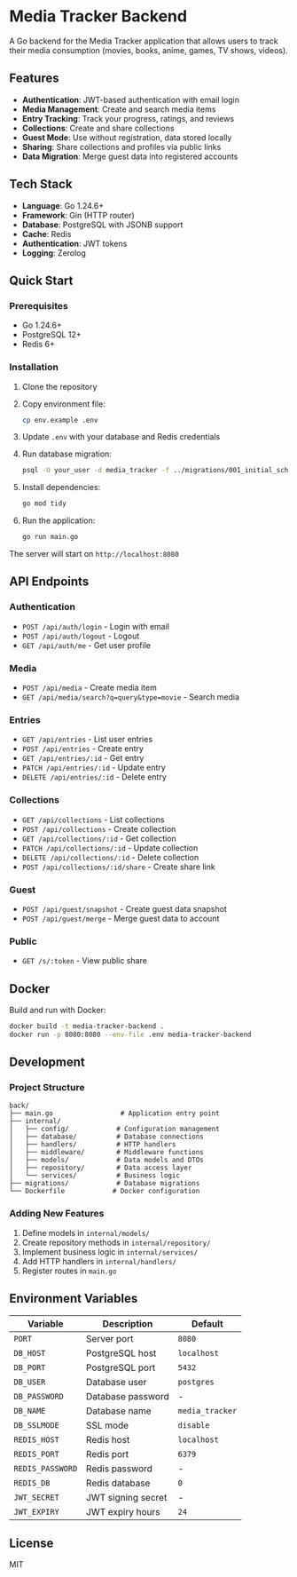 # Media Tracker Backend

A Go backend for the Media Tracker application that allows users to track their media consumption (movies, books, anime, games, TV shows, videos).

## Features

- **Authentication**: JWT-based authentication with email login
- **Media Management**: Create and search media items
- **Entry Tracking**: Track your progress, ratings, and reviews
- **Collections**: Create and share collections
- **Guest Mode**: Use without registration, data stored locally
- **Sharing**: Share collections and profiles via public links
- **Data Migration**: Merge guest data into registered accounts

## Tech Stack

- **Language**: Go 1.24.6+
- **Framework**: Gin (HTTP router)
- **Database**: PostgreSQL with JSONB support
- **Cache**: Redis
- **Authentication**: JWT tokens
- **Logging**: Zerolog

## Quick Start

### Prerequisites

- Go 1.24.6+
- PostgreSQL 12+
- Redis 6+

### Installation

1. Clone the repository
2. Copy environment file:
   ```bash
   cp env.example .env
   ```

3. Update `.env` with your database and Redis credentials

4. Run database migration:
   ```bash
   psql -U your_user -d media_tracker -f ../migrations/001_initial_schema.sql
   ```

5. Install dependencies:
   ```bash
   go mod tidy
   ```

6. Run the application:
   ```bash
   go run main.go
   ```

The server will start on `http://localhost:8080`

## API Endpoints

### Authentication
- `POST /api/auth/login` - Login with email
- `POST /api/auth/logout` - Logout
- `GET /api/auth/me` - Get user profile

### Media
- `POST /api/media` - Create media item
- `GET /api/media/search?q=query&type=movie` - Search media

### Entries
- `GET /api/entries` - List user entries
- `POST /api/entries` - Create entry
- `GET /api/entries/:id` - Get entry
- `PATCH /api/entries/:id` - Update entry
- `DELETE /api/entries/:id` - Delete entry

### Collections
- `GET /api/collections` - List collections
- `POST /api/collections` - Create collection
- `GET /api/collections/:id` - Get collection
- `PATCH /api/collections/:id` - Update collection
- `DELETE /api/collections/:id` - Delete collection
- `POST /api/collections/:id/share` - Create share link

### Guest
- `POST /api/guest/snapshot` - Create guest data snapshot
- `POST /api/guest/merge` - Merge guest data to account

### Public
- `GET /s/:token` - View public share

## Docker

Build and run with Docker:

```bash
docker build -t media-tracker-backend .
docker run -p 8080:8080 --env-file .env media-tracker-backend
```

## Development

### Project Structure

```
back/
├── main.go                 # Application entry point
├── internal/
│   ├── config/            # Configuration management
│   ├── database/          # Database connections
│   ├── handlers/          # HTTP handlers
│   ├── middleware/        # Middleware functions
│   ├── models/            # Data models and DTOs
│   ├── repository/        # Data access layer
│   └── services/          # Business logic
├── migrations/            # Database migrations
└── Dockerfile            # Docker configuration
```

### Adding New Features

1. Define models in `internal/models/`
2. Create repository methods in `internal/repository/`
3. Implement business logic in `internal/services/`
4. Add HTTP handlers in `internal/handlers/`
5. Register routes in `main.go`

## Environment Variables

| Variable | Description | Default |
|----------|-------------|---------|
| `PORT` | Server port | `8080` |
| `DB_HOST` | PostgreSQL host | `localhost` |
| `DB_PORT` | PostgreSQL port | `5432` |
| `DB_USER` | Database user | `postgres` |
| `DB_PASSWORD` | Database password | - |
| `DB_NAME` | Database name | `media_tracker` |
| `DB_SSLMODE` | SSL mode | `disable` |
| `REDIS_HOST` | Redis host | `localhost` |
| `REDIS_PORT` | Redis port | `6379` |
| `REDIS_PASSWORD` | Redis password | - |
| `REDIS_DB` | Redis database | `0` |
| `JWT_SECRET` | JWT signing secret | - |
| `JWT_EXPIRY` | JWT expiry hours | `24` |

## License

MIT
